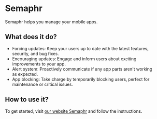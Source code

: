# Semaphr

Semaphr helps you manage your mobile apps.

## What does it do?

- Forcing updates: Keep your users up to date with the latest features, security, and bug fixes.
- Encouraging updates: Engage and inform users about exciting improvements to your app.
- Alert system: Proactively communicate if any app parts aren't working as expected.
- App blocking: Take charge by temporarily blocking users, perfect for maintenance or critical issues.

## How to use it?

To get started, visit [our website Semaphr](https://semaphr.com) and follow the instructions.
